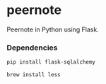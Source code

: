 peernote
========

Peernote in Python using Flask.

### Dependencies

```bash
pip install flask-sqlalchemy

brew install less
```
